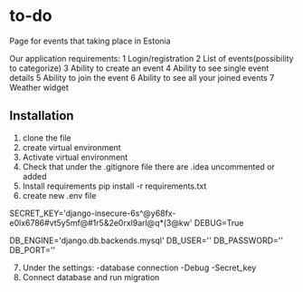 # to-do
Page for events that taking place in Estonia


Our application requirements:
1 Login/registration
2 List of events(possibility to categorize)
3 Ability to create an event
4 Ability to see single event details
5 Ability to join the event
6 Ability to see all your  joined events
7 Weather widget

## Installation
1. clone the file
2. create virtual environment
3. Activate virtual environment
4. Check that under the .gitignore file there are .idea uncommented or added
5. Install requirements
pip install -r requirements.txt
6. create new .env file 

SECRET_KEY='django-insecure-6s^@y68fx-e0lx6786#vt5y5mf@#1r5&2e0rxl9arl@q*(3@kw'
DEBUG=True

DB_ENGINE='django.db.backends.mysql'
DB_USER=''
DB_PASSWORD=''
DB_PORT=''

7. Under the settings: 
            -database connection
            -Debug
            -Secret_key
8. Connect database and run migration